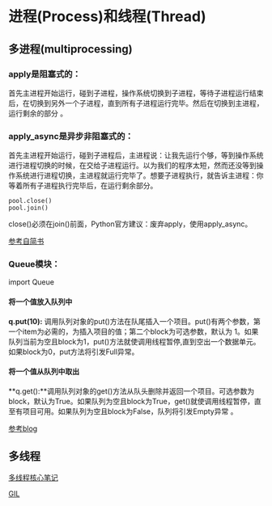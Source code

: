 # **进程(Process)和线程(Thread)**

## **多进程(multiprocessing)**

### **apply是阻塞式的：**

首先主进程开始运行，碰到子进程，操作系统切换到子进程，等待子进程运行结束后，在切换到另外一个子进程，直到所有子进程运行完毕。然后在切换到主进程，运行剩余的部分 。

### **apply_async是异步非阻塞式的：**

首先主进程开始运行，碰到子进程后，主进程说：让我先运行个够，等到操作系统进行进程切换的时候，在交给子进程运行。以为我们的程序太短，然而还没等到操作系统进行进程切换，主进程就运行完毕了。想要子进程执行，就告诉主进程：你等着所有子进程执行完毕后，在运行剩余部分。

```
pool.close()
pool.join()    
```

 <!---->close()必须在join()前面，Python官方建议：废弃apply，使用apply_async。

[参考自简书](https://www.jianshu.com/p/0a55507f9d9e?open_source=weibo_search)

### **Queue模块：**

import Queue

#### **将一个值放入队列中**

**q.put(10):**  调用队列对象的put()方法在队尾插入一个项目。put()有两个参数，第一个item为必需的，为插入项目的值；第二个block为可选参数，默认为 1。如果队列当前为空且block为1，put()方法就使调用线程暂停,直到空出一个数据单元。如果block为0，put方法将引发Full异常。 

#### **将一个值从队列中取出**

**q.get():**调用队列对象的get()方法从队头删除并返回一个项目。可选参数为block，默认为True。如果队列为空且block为True，get()就使调用线程暂停，直至有项目可用。如果队列为空且block为False，队列将引发Empty异常 。

[参考blog](https://blog.linuxeye.cn/334.html)

## 多线程

[多线程核心笔记](https://superxiaoxiong.github.io/2016/07/27/python-threading/#thread%E7%B1%BB%E8%BF%90%E8%A1%8C%E5%87%BD%E6%95%B0)   

[GIL](http://cenalulu.github.io/python/gil-in-python/)















